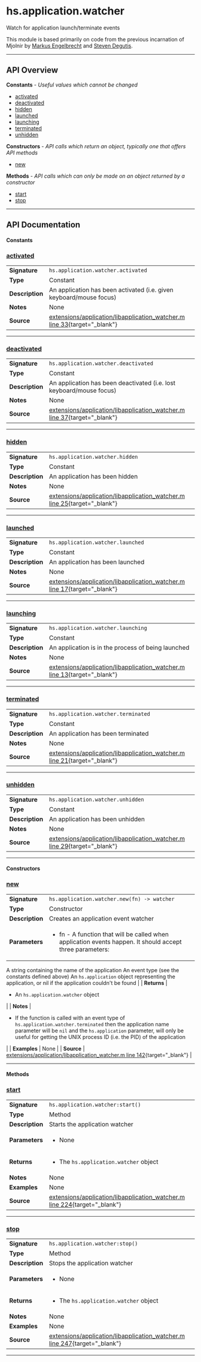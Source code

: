 # hs.application.watcher

Watch for application launch/terminate events

This module is based primarily on code from the previous incarnation of Mjolnir by [Markus Engelbrecht](https://github.com/mgee) and [Steven Degutis](https://github.com/sdegutis/).

---

## API Overview
**Constants** - _Useful values which cannot be changed_
 * [activated](#activated)
 * [deactivated](#deactivated)
 * [hidden](#hidden)
 * [launched](#launched)
 * [launching](#launching)
 * [terminated](#terminated)
 * [unhidden](#unhidden)

**Constructors** - _API calls which return an object, typically one that offers API methods_
 * [new](#new)

**Methods** - _API calls which can only be made on an object returned by a constructor_
 * [start](#start)
 * [stop](#stop)


---

## API Documentation

#### Constants


### [activated](#activated)

|                                             |                                                                                     |
| --------------------------------------------|-------------------------------------------------------------------------------------|
| **Signature**                               | `hs.application.watcher.activated`                                                                    |
| **Type**                                    | Constant                                                                     |
| **Description**                             | An application has been activated (i.e. given keyboard/mouse focus)                                                                     |
| **Notes**                                   | None |
| **Source**                                  | [extensions/application/libapplication_watcher.m line 33](https://github.com/CommandPost/CommandPost-App/blob/master/extensions/application/libapplication_watcher.m#L33){target="_blank"} |

---


### [deactivated](#deactivated)

|                                             |                                                                                     |
| --------------------------------------------|-------------------------------------------------------------------------------------|
| **Signature**                               | `hs.application.watcher.deactivated`                                                                    |
| **Type**                                    | Constant                                                                     |
| **Description**                             | An application has been deactivated (i.e. lost keyboard/mouse focus)                                                                     |
| **Notes**                                   | None |
| **Source**                                  | [extensions/application/libapplication_watcher.m line 37](https://github.com/CommandPost/CommandPost-App/blob/master/extensions/application/libapplication_watcher.m#L37){target="_blank"} |

---


### [hidden](#hidden)

|                                             |                                                                                     |
| --------------------------------------------|-------------------------------------------------------------------------------------|
| **Signature**                               | `hs.application.watcher.hidden`                                                                    |
| **Type**                                    | Constant                                                                     |
| **Description**                             | An application has been hidden                                                                     |
| **Notes**                                   | None |
| **Source**                                  | [extensions/application/libapplication_watcher.m line 25](https://github.com/CommandPost/CommandPost-App/blob/master/extensions/application/libapplication_watcher.m#L25){target="_blank"} |

---


### [launched](#launched)

|                                             |                                                                                     |
| --------------------------------------------|-------------------------------------------------------------------------------------|
| **Signature**                               | `hs.application.watcher.launched`                                                                    |
| **Type**                                    | Constant                                                                     |
| **Description**                             | An application has been launched                                                                     |
| **Notes**                                   | None |
| **Source**                                  | [extensions/application/libapplication_watcher.m line 17](https://github.com/CommandPost/CommandPost-App/blob/master/extensions/application/libapplication_watcher.m#L17){target="_blank"} |

---


### [launching](#launching)

|                                             |                                                                                     |
| --------------------------------------------|-------------------------------------------------------------------------------------|
| **Signature**                               | `hs.application.watcher.launching`                                                                    |
| **Type**                                    | Constant                                                                     |
| **Description**                             | An application is in the process of being launched                                                                     |
| **Notes**                                   | None |
| **Source**                                  | [extensions/application/libapplication_watcher.m line 13](https://github.com/CommandPost/CommandPost-App/blob/master/extensions/application/libapplication_watcher.m#L13){target="_blank"} |

---


### [terminated](#terminated)

|                                             |                                                                                     |
| --------------------------------------------|-------------------------------------------------------------------------------------|
| **Signature**                               | `hs.application.watcher.terminated`                                                                    |
| **Type**                                    | Constant                                                                     |
| **Description**                             | An application has been terminated                                                                     |
| **Notes**                                   | None |
| **Source**                                  | [extensions/application/libapplication_watcher.m line 21](https://github.com/CommandPost/CommandPost-App/blob/master/extensions/application/libapplication_watcher.m#L21){target="_blank"} |

---


### [unhidden](#unhidden)

|                                             |                                                                                     |
| --------------------------------------------|-------------------------------------------------------------------------------------|
| **Signature**                               | `hs.application.watcher.unhidden`                                                                    |
| **Type**                                    | Constant                                                                     |
| **Description**                             | An application has been unhidden                                                                     |
| **Notes**                                   | None |
| **Source**                                  | [extensions/application/libapplication_watcher.m line 29](https://github.com/CommandPost/CommandPost-App/blob/master/extensions/application/libapplication_watcher.m#L29){target="_blank"} |

---

#### Constructors


### [new](#new)

|                                             |                                                                                     |
| --------------------------------------------|-------------------------------------------------------------------------------------|
| **Signature**                               | `hs.application.watcher.new(fn) -> watcher`                                                                    |
| **Type**                                    | Constructor                                                                     |
| **Description**                             | Creates an application event watcher                                                                     |
| **Parameters**                              | <ul><li>fn - A function that will be called when application events happen. It should accept three parameters:
  A string containing the name of the application
  An event type (see the constants defined above)
  An `hs.application` object representing the application, or nil if the application couldn't be found</li></ul> |
| **Returns**                                 | <ul><li>An `hs.application.watcher` object</li></ul>          |
| **Notes**                                   | <ul><li>If the function is called with an event type of `hs.application.watcher.terminated` then the application name parameter will be `nil` and the `hs.application` parameter, will only be useful for getting the UNIX process ID (i.e. the PID) of the application</li></ul> |
| **Examples**                                | None |
| **Source**                                  | [extensions/application/libapplication_watcher.m line 142](https://github.com/CommandPost/CommandPost-App/blob/master/extensions/application/libapplication_watcher.m#L142){target="_blank"} |

---

#### Methods


### [start](#start)

|                                             |                                                                                     |
| --------------------------------------------|-------------------------------------------------------------------------------------|
| **Signature**                               | `hs.application.watcher:start()`                                                                    |
| **Type**                                    | Method                                                                     |
| **Description**                             | Starts the application watcher                                                                     |
| **Parameters**                              | <ul><li>None</li></ul> |
| **Returns**                                 | <ul><li>The `hs.application.watcher` object</li></ul>          |
| **Notes**                                   | None |
| **Examples**                                | None |
| **Source**                                  | [extensions/application/libapplication_watcher.m line 224](https://github.com/CommandPost/CommandPost-App/blob/master/extensions/application/libapplication_watcher.m#L224){target="_blank"} |

---


### [stop](#stop)

|                                             |                                                                                     |
| --------------------------------------------|-------------------------------------------------------------------------------------|
| **Signature**                               | `hs.application.watcher:stop()`                                                                    |
| **Type**                                    | Method                                                                     |
| **Description**                             | Stops the application watcher                                                                     |
| **Parameters**                              | <ul><li>None</li></ul> |
| **Returns**                                 | <ul><li>The `hs.application.watcher` object</li></ul>          |
| **Notes**                                   | None |
| **Examples**                                | None |
| **Source**                                  | [extensions/application/libapplication_watcher.m line 247](https://github.com/CommandPost/CommandPost-App/blob/master/extensions/application/libapplication_watcher.m#L247){target="_blank"} |

---

